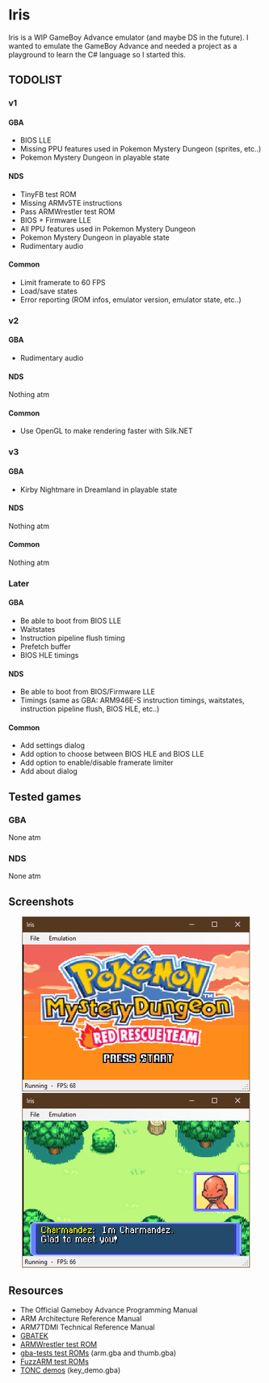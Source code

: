 # Iris

Iris is a WIP GameBoy Advance emulator (and maybe DS in the future). I wanted to emulate the GameBoy Advance and needed a project as a playground to learn the C# language so I started this.

## TODOLIST

### v1

#### GBA

- BIOS LLE
- Missing PPU features used in Pokemon Mystery Dungeon (sprites, etc..)
- Pokemon Mystery Dungeon in playable state

#### NDS

- TinyFB test ROM
- Missing ARMv5TE instructions
- Pass ARMWrestler test ROM
- BIOS + Firmware LLE
- All PPU features used in Pokemon Mystery Dungeon
- Pokemon Mystery Dungeon in playable state
- Rudimentary audio

#### Common

- Limit framerate to 60 FPS
- Load/save states
- Error reporting (ROM infos, emulator version, emulator state, etc..)

### v2

#### GBA

- Rudimentary audio

#### NDS

Nothing atm

#### Common

- Use OpenGL to make rendering faster with Silk.NET

### v3

#### GBA

- Kirby Nightmare in Dreamland in playable state

#### NDS

Nothing atm

#### Common

Nothing atm

### Later

#### GBA

- Be able to boot from BIOS LLE
- Waitstates
- Instruction pipeline flush timing
- Prefetch buffer
- BIOS HLE timings

#### NDS

- Be able to boot from BIOS/Firmware LLE
- Timings (same as GBA: ARM946E-S instruction timings, waitstates, instruction pipeline flush, BIOS HLE, etc..)

#### Common

- Add settings dialog
- Add option to choose between BIOS HLE and BIOS LLE
- Add option to enable/disable framerate limiter
- Add about dialog

## Tested games

### GBA

None atm

### NDS

None atm

## Screenshots

<p align="center">
  <img src="Screenshots/Capture.PNG"/>
  <img src="Screenshots/Capture-2.PNG"/>
</p>

## Resources

- The Official Gameboy Advance Programming Manual
- ARM Architecture Reference Manual
- ARM7TDMI Technical Reference Manual
- [GBATEK](https://problemkaputt.de/gbatek.htm)
- [ARMWrestler test ROM](https://github.com/destoer/armwrestler-gba-fixed)
- [gba-tests test ROMs](https://github.com/jsmolka/gba-tests) (arm.gba and thumb.gba)
- [FuzzARM test ROMs](https://github.com/DenSinH/FuzzARM)
- [TONC demos](https://www.coranac.com/tonc/text/toc.htm) (key_demo.gba)
